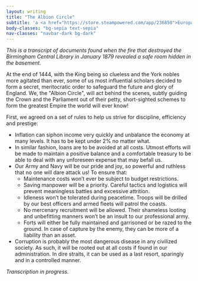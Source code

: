 ```yaml
---
layout: writing
title: "The Albion Circle"
subtitle: 'a <a href="https://store.steampowered.com/app/236850">Europa Universalis 4</a> fiction'
body-classes: "bg-sepia text-sepia"
nav-classes: "navbar-dark bg-dark"
---
```

_This is a transcript of documents found when the fire that destroyed
the Birmingham Central Library in January 1879 revealed a safe room hidden in the basement._

At the end of 1444, with the King being so clueless and the York nobles more agitated than ever,
some of us most influential scholars decided to form a secret, meritocratic order to safeguard the future and glory of England.
We, the "Albion Circle", will act behind the scenes, subtly guiding the Crown and the Parliament out of their petty, short-sighted schemes
to form the greatest Empire the world will ever know!

First, we agreed on a set of rules to help us strive for discipline, efficiency and prestige:
* Inflation can siphon income very quickly and unbalance the economy at many levels. It has to be kept under 2% no matter what.
* In similar fashion, loans are to be avoided at all costs. Utmost efforts will be made to maintain a positive balance and a comfortable treasury to be able to deal with any unforeseen expense that may befall us.
* Our Army and Navy will be our pride and joy, so powerful and ruthless that no one will dare attack us! To ensure that:
  * Maintenance costs won’t ever be subject to budget restrictions.
  * Saving manpower will be a priority. Careful tactics and logistics will prevent meaningless battles and excessive attrition.
  * Idleness won’t be tolerated during peacetime. Troops will be drilled by our best officers and armed fleets will patrol the coasts.
  * No mercenary recruitment will be allowed. Their shameless looting and unbefitting manners won’t be an insult to our professional army.
  * Forts will either be fully maintained and garrisoned or be razed to the ground. In case of capture by the enemy, they can be more of a liability than an asset.
* Corruption is probably the most dangerous disease in any civilized society. As such, it will be rooted out at all costs if found in our administration. In dire straits, it can be used as a last resort, sparingly and in a controlled manner.

_Transcription in progress._
